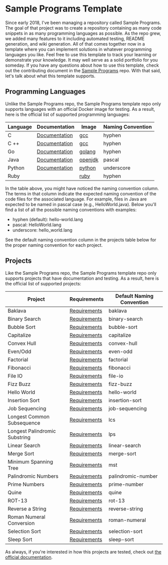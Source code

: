# Sample Programs Template

Since early 2018, I've been managing a repository called Sample Programs.
The goal of that project was to create a repository containing as many 
code snippets in as many programming languages as possible. As the repo
grew, we added many features to it including automated testing, README
generation, and wiki generation. All of that comes together now in a
template where you can implement solutions in whatever programming 
languages you like. Feel free to use this template to track your learning
or demonstrate your knowledge. It may well serve as a solid portfolio
for you someday. If you have any questions about how to use this 
template, check out the contributing document in the 
[Sample Programs](https://github.com/TheRenegadeCoder/sample-programs) repo. 
With that said, let's talk about what this template supports.

## Programming Languages

Unlike the Sample Programs repo, the Sample Programs template repo only
supports languages with an official Docker image for testing. As a result,
here is the official list of supported programming languages:

| Language | Documentation                                                                        | Image                                       | Naming Convention |
| -------- | ------------------------------------------------------------------------------------ | ------------------------------------------- | ----------------- |
| C        | [Documentation](https://sample-programs.therenegadecoder.com/languages/c/)           | [gcc](https://hub.docker.com/_/gcc)         | hyphen            |
| C ++     | [Documentation](https://sample-programs.therenegadecoder.com/languages/c-plus-plus/) | [gcc](https://hub.docker.com/_/gcc)         | hyphen            |
| Go       | [Documentation](https://sample-programs.therenegadecoder.com/languages/ruby/)        | [golang](https://hub.docker.com/_/golang)   | hyphen            |
| Java     | [Documentation](https://sample-programs.therenegadecoder.com/languages/java/)        | [openjdk](https://hub.docker.com/_/openjdk) | pascal            |
| Python   | [Documentation](https://sample-programs.therenegadecoder.com/languages/python/)      | [python](https://hub.docker.com/_/python)   | underscore        |
| Ruby     |                                                                                      | [ruby](https://hub.docker.com/_/ruby)       | hyphen            |

In the table above, you might have noticed the naming convention column.
The terms in that column indicate the expected naming convention of the code 
files for the associated language. For example, files in Java are expected 
to be named in pascal case (e.g., HelloWorld.java). Below you'll find a list
of all the possible naming conventions with examples:

- hyphen (default): hello-world.lang
- pascal: HelloWorld.lang
- underscore: hello_world.lang

See the default naming convention column in the projects table below for
the proper naming convention for each project. 

## Projects

Like the Sample Programs repo, the Sample Programs template repo only
supports projects that have documentation and testing. As a result, 
here is the official list of supported projects:

| Project                       | Requirements                                                                              | Default Naming Convention |
| ----------------------------- | ----------------------------------------------------------------------------------------- | ------------------------- |
| Baklava                       | [Requirements](https://sample-programs.therenegadecoder.com/projects/baklava/)            | baklava                   |
| Binary Search                 | [Requirements](https://sample-programs.therenegadecoder.com/projects/binary-search/)      | binary-search             |
| Bubble Sort                   | [Requirements](https://sample-programs.therenegadecoder.com/projects/bubble-sort/)        | bubble-sort               |
| Capitalize                    | [Requirements](https://sample-programs.therenegadecoder.com/projects/capitalize/)         | capitalize                |
| Convex Hull                   | [Requirements](https://sample-programs.therenegadecoder.com/projects/convex-hull/)        | convex-hull               |
| Even/Odd                      | [Requirements](https://sample-programs.therenegadecoder.com/projects/even-odd/)           | even-odd                  |
| Factorial                     | [Requirements](https://sample-programs.therenegadecoder.com/projects/factorial/)          | factorial                 |
| Fibonacci                     | [Requirements](https://sample-programs.therenegadecoder.com/projects/fibonacci/)          | fibonacci                 |
| File IO                       | [Requirements](https://sample-programs.therenegadecoder.com/projects/file-io/)            | file-io                   |
| Fizz Buzz                     | [Requirements](https://sample-programs.therenegadecoder.com/projects/fizz-buzz/)          | fizz-buzz                 |
| Hello World                   | [Requirements](https://sample-programs.therenegadecoder.com/projects/hello-world/)        | hello-world               |
| Insertion Sort                | [Requirements](https://sample-programs.therenegadecoder.com/projects/insertion-sort/)     | insertion-sort            |
| Job Sequencing                | [Requirements](https://sample-programs.therenegadecoder.com/projects/job-sequencing/)     | job-sequencing            |
| Longest Common Subsequence    | [Requirements](https://sample-programs.therenegadecoder.com/projects/lcs/)                | lcs                       |
| Longest Palindromic Substring | [Requirements](https://sample-programs.therenegadecoder.com/projects/lps/)                | lps                       |
| Linear Search                 | [Requirements](https://sample-programs.therenegadecoder.com/projects/linear-search/)      | linear-search             |
| Merge Sort                    | [Requirements](https://sample-programs.therenegadecoder.com/projects/merge-sort/)         | merge-sort                |
| Minimum Spanning Tree         | [Requirements](https://sample-programs.therenegadecoder.com/projects/mst/)                | mst                       |
| Palindromic Numbers           | [Requirements](https://sample-programs.therenegadecoder.com/projects/palindromic-number/) | palindromic-number        |
| Prime Numbers                 | [Requirements](https://sample-programs.therenegadecoder.com/projects/prime-number/)       | prime-number              |
| Quine                         | [Requirements](https://sample-programs.therenegadecoder.com/projects/quine/)              | quine                     |
| ROT-13                        | [Requirements](https://sample-programs.therenegadecoder.com/projects/rot-13/)             | rot-13                    |
| Reverse a String              | [Requirements](https://sample-programs.therenegadecoder.com/projects/reverse-string/)     | reverse-string            |
| Roman Numeral Conversion      | [Requirements](https://sample-programs.therenegadecoder.com/projects/roman-numeral/)      | roman-numeral             |
| Selection Sort                | [Requirements](https://sample-programs.therenegadecoder.com/projects/selection-sort/)     | selection-sort            |
| Sleep Sort                    | [Requirements](https://sample-programs.therenegadecoder.com/projects/sleep-sort/)         | sleep-sort                |

As always, if you're interested in how this projects are tested, check
out [the official documentation](https://sample-programs.therenegadecoder.com/projects/). 

